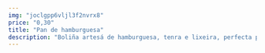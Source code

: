 ```yaml
---
img: "joclgpp6vljl3f2nvrx8"
price: "0,30"
title: "Pan de hamburguesa"
description: "Boliña artesá de hamburguesa, tenra e lixeira, perfecta para acompañar calquera ingrediente."
---
```

